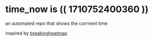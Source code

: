 # time_now is (( 1710752400360 ))

an automated repo that shows the currnent time

inspired by [breakingheatmap](https://github.com/breakingheatmap/breakingheatmap)